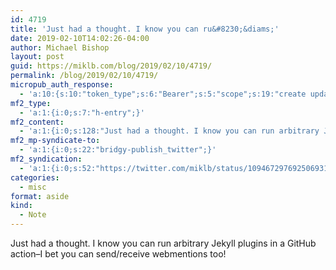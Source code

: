 ```yaml
---
id: 4719
title: 'Just had a thought. I know you can ru&#8230;&diams;'
date: 2019-02-10T14:02:26-04:00
author: Michael Bishop
layout: post
guid: https://miklb.com/blog/2019/02/10/4719/
permalink: /blog/2019/02/10/4719/
micropub_auth_response:
  - 'a:10:{s:10:"token_type";s:6:"Bearer";s:5:"scope";s:19:"create update media";s:2:"me";s:18:"https://miklb.com/";s:9:"issued_by";s:45:"https://miklb.com/wp-json/indieauth/1.0/token";s:9:"client_id";s:21:"https://quill.p3k.io/";s:11:"client_name";s:5:"Quill";s:11:"client_icon";s:46:"https://quill.p3k.io/images/quill-icon-196.png";s:9:"issued_at";i:1547363104;s:4:"user";i:1;s:13:"last_accessed";i:1549825346;}'
mf2_type:
  - 'a:1:{i:0;s:7:"h-entry";}'
mf2_content:
  - 'a:1:{i:0;s:128:"Just had a thought. I know you can run arbitrary Jekyll plugins in a GitHub action–I bet you can send/receive webmentions too!";}'
mf2_mp-syndicate-to:
  - 'a:1:{i:0;s:22:"bridgy-publish_twitter";}'
mf2_syndication:
  - 'a:1:{i:0;s:52:"https://twitter.com/miklb/status/1094672976925069312";}'
categories:
  - misc
format: aside
kind:
  - Note
---
```

Just had a thought. I know you can run arbitrary Jekyll plugins in a GitHub action–I bet you can send/receive webmentions too!